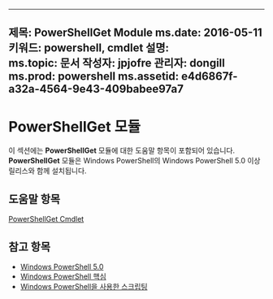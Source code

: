 
---
제목:  PowerShellGet Module ms.date:  2016-05-11 키워드:  powershell, cmdlet 설명:  
ms.topic:  문서 작성자:  jpjofre 관리자:  dongill ms.prod:  powershell ms.assetid:  e4d6867f-a32a-4564-9e43-409babee97a7
---

# <a name="powershellget-module"></a>PowerShellGet 모듈
이 섹션에는 **PowerShellGet** 모듈에 대한 도움말 항목이 포함되어 있습니다. **PowerShellGet** 모듈은 Windows PowerShell의 Windows PowerShell 5.0 이상 릴리스와 함께 설치됩니다.

## <a name="help-topics"></a>도움말 항목
[PowerShellGet Cmdlet](http://technet.microsoft.com/library/dn807169.aspx)

## <a name="see-also"></a>참고 항목
- [Windows PowerShell 5.0](../../core-powershell/core-modules/Windows-PowerShell-5.0.md)
- [Windows PowerShell 핵심](https://technet.microsoft.com/en-us/library/4b75f1e4-f327-48f3-92ab-bf5435094d41)
- [Windows PowerShell을 사용한 스크립팅](../fundamental/Scripting-with-Windows-PowerShell.md)

